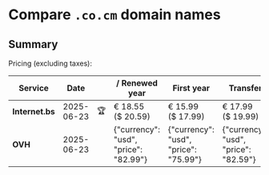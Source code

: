 # Compare `.co.cm` domain names

## Summary

Pricing (excluding taxes):

| Service | Date |  | / Renewed year | First year | Transfer | Restoration |
|--|--|--|--|--|--|--|
| **Internet.bs** | 2025-06-23 | 🏆 | € 18.55<br>($ 20.59) | € 15.99<br>($ 17.99) | € 17.99<br>($ 19.99) |  |
| **OVH** | 2025-06-23 |  | {"currency": "usd", "price": "82.99"} | {"currency": "usd", "price": "75.99"} | {"currency": "usd", "price": "82.59"} |  |
